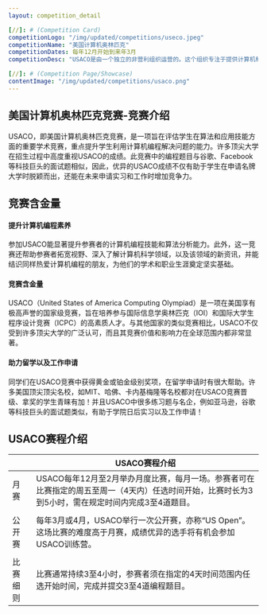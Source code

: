 ```yaml
---
layout: competition_detail

[//]: # (Competition Card)
competitionLogo: "/img/updated/competitions/useco.jpeg"
competitionName: "美国计算机奥林匹克"
competitionDates: 每年12月开始到来年3月
competitionDesc: "USACO是由一个独立的非营利组织运营的。这个组织专注于提供计算机科学教育和竞赛机会给美国以及全球的中学生。"

[//]: # (Competition Page/Showcase)
contentImage: "/img/updated/competitions/usaco.png"
---
```


## 美国计算机奥林匹克竞赛-竞赛介绍

USACO，即美国计算机奥林匹克竞赛，是一项旨在评估学生在算法和应用技能方面的重要学术竞赛，重点提升学生利用计算机编程解决问题的能力。许多顶尖大学在招生过程中高度重视USACO的成绩。此竞赛中的编程题目与谷歌、Facebook等科技巨头的面试题相似，因此，优异的USACO成绩不仅有助于学生在申请名牌大学时脱颖而出，还能在未来申请实习和工作时增加竞争力。

## 竞赛含金量

#### 提升计算机编程素养 
参加USACO能显著提升参赛者的计算机编程技能和算法分析能力。此外，这一竞赛还帮助参赛者拓宽视野、深入了解计算机科学领域，以及该领域的新资讯，并能结识同样热爱计算机编程的朋友，为他们的学术和职业生涯奠定坚实基础。

#### 竞赛含金量
USACO（United States of America Computing Olympiad）是一项在美国享有极高声誉的国家级竞赛，旨在培养参与国际信息学奥林匹克（IOI）和国际大学生程序设计竞赛（ICPC）的高素质人才。与其他国家的类似竞赛相比，USACO不仅受到许多顶尖大学的广泛认可，而且其竞赛价值和影响力在全球范围内都非常显著。

#### 助力留学以及工作申请
同学们在USACO竞赛中获得黄金或铂金级别奖项，在留学申请时有很大帮助。许多美国顶尖顶尖名校，如MIT、哈佛、卡内基梅隆等名校都对在USACO竞赛晋级、拿奖的学生青睐有加！并且USACO中很多练习题与名企，例如亚马逊，谷歌等科技巨头的面试题类似，有助于学院日后实习以及工作申请！

## USACO赛程介绍

|                  |      **USACO赛程介绍**                   |
| ------------------------------------    | ------------------------------ |
|月赛| USACO每年12月至2月举办月度比赛，每月一场。参赛者可在比赛指定的周五至周一（4天内）任选时间开始，比赛时长为3到5小时，需在规定时间内完成3至4道题目。      |
| |
|公开赛          | 每年3月或4月，USACO举行一次公开赛，亦称“US Open”。这场比赛的难度高于月赛，成绩优异的选手将有机会参加USACO训练营。   |
| |
|比赛细则       |比赛通常持续3至4小时，参赛者须在指定的4天时间范围内任选开始时间，完成并提交3至4道编程题目。  |


